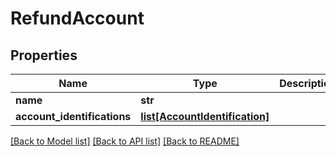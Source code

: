 # RefundAccount

## Properties
Name | Type | Description | Notes
------------ | ------------- | ------------- | -------------
**name** | **str** |  | [optional] 
**account_identifications** | [**list[AccountIdentification]**](AccountIdentification.md) |  | [optional] 

[[Back to Model list]](../README.md#documentation-for-models) [[Back to API list]](../README.md#documentation-for-api-endpoints) [[Back to README]](../README.md)


